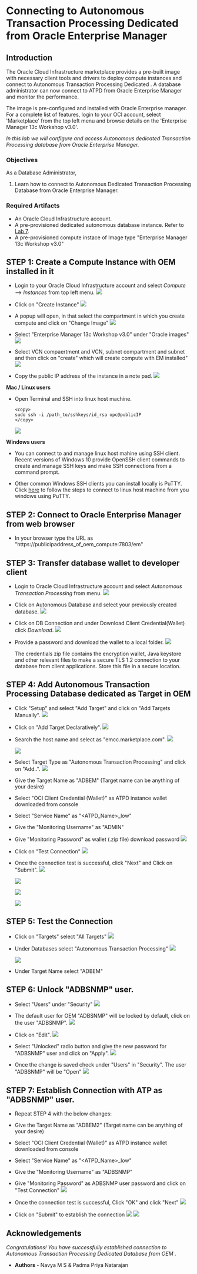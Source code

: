 # Connecting to Autonomous Transaction Processing Dedicated from Oracle Enterprise Manager

## Introduction
The Oracle Cloud Infrastructure marketplace provides a pre-built image with necessary client tools and drivers to deploy compute instances and connect to Autonomous Transaction Processing Dedicated . A database administrator can now connect to ATPD from Oracle Enterprise Manager and monitor the performance. 

The image is pre-configured and installed with Oracle Enterprise manager.
For a complete list of features, login to your OCI account, select 'Marketplace' from the top left menu and browse details on the 'Enterprise Manager 13c Workshop v3.0'.

*In this lab we will configure and access Autonomous dedicated Transaction Processing database from Oracle Enterprise Manager.*

### Objectives

As a Database Administrator,

1. Learn how to connect to Autonomous Dedicated Transaction Processing Database from Oracle Enterprise Manager.
   

### Required Artifacts

   - An Oracle Cloud Infrastructure account.
   - A pre-provisioned dedicated autonomous database instance. Refer to [Lab 7](?lab=lab-7-provisioning-databases).
   - A pre-provisioned compute instace of Image type "Enterprise Manager 13c Workshop v3.0"


## STEP 1: Create a Compute Instance with OEM installed in it

- Login to your Oracle Cloud Infrastructure account and select *Compute* —> *Instances* from top left menu.
    ![](./images/Compute1.png " ")

- Click on "Create Instance"
    ![](./images/Compute3.png " ")

- A popup will open, in that select the compartment in which you create compute and click on "Change Image"
    ![](./images/Compute4.png " ")
	
- Select "Enterprise Manager 13c Workshop v3.0" under "Oracle images"
	![](./images/Compute5.png " ")
	
- Select VCN compaertment and VCN, subnet compartment and subnet and then click on "create" which will create compute with EM installed"
	![](./images/Compute6.png " ")
	
- Copy the public IP address of the instance in a note pad. 
    ![](./images/Compute2.png " ")

**Mac / Linux users**

- Open Terminal and SSH into linux host machine.

    ```
    <copy>
    sudo ssh -i /path_to/sshkeys/id_rsa opc@publicIP
    </copy>
    ```

    ![](./images/SSH1.png " ")

**Windows users**

- You can connect to and manage linux host mahine using SSH client. Recent versions of Windows 10 provide OpenSSH client commands to create and manage SSH keys and make SSH connections from a command prompt.

- Other common Windows SSH clients you can install locally is PuTTY. Click [here](https://docs.microsoft.com/en-us/azure/virtual-machines/linux/ssh-from-windows) to follow the steps to connect to linux host machine from you windows using PuTTY.

## STEP 2: Connect to Oracle Enterprise Manager from web browser

- In your browser type the URL as "https://publicipaddress_of_oem_compute:7803/em"

## STEP 3: Transfer database wallet to developer client

- Login to Oracle Cloud Infrastructure account and select *Autonomous Transaction Processing* from menu.
    ![](./images/atpd1.png " ")

- Click on Autonomous Database and select your previously created database.
    ![](./images/atpd2.png " ")

- Click on DB Connection and under Download Client Credential(Wallet) click *Download*.
    ![](./images/atpd3.png " ")

- Provide a password and download the wallet to a local folder. 
    ![](./images/atpd4.png " ")

    The credentials zip file contains the encryption wallet, Java keystore and other relevant files to make a secure TLS 1.2 connection to your database from client applications. Store this file in a secure location.
	
## STEP 4: Add Autonomous Transaction Processing Database dedicated as Target in OEM

- Click "Setup" and select "Add Target" and click on "Add Targets Manually".
    ![](./images/atpd5.png " ")

- Click on "Add Target Declaratively".
    ![](./images/atpd6.png " ")

- Search the host name and select as "emcc.marketplace.com".
    ![](./images/atpd7.png " ")
    
    ![](./images/atpd8.png " ")

- Select Target Type as "Autonomous Transaction Processing" and click on "Add..". 
    ![](./images/atpd9.png " ")

- Give the Target Name as "ADBEM" (Target name can be anything of your desire)

- Select "OCI Client Credential (Wallet)" as ATPD instance wallet downloaded from console   

- Select "Service Name" as "<ATPD_Name>_low"

- Give the "Monitoring Username" as "ADMIN"

- Give "Monitoring Password" as wallet (.zip file) download password
	![](./images/atpd10.png " ")

- Click on "Test Connection" 
	![](./images/atpd11.png " ")

- Once the connection test is successful, click "Next" and Click on "Submit". 
	![](./images/atpd12.png " ")
	
	![](./images/atpd13.png " ")
	
	![](./images/atpd14.png " ")
	
	![](./images/atpd15.png " ")
	
## STEP 5: Test the Connection

- Click on "Targets" select "All Targets"
	![](./images/atpd16.png " ")
	
- Under Databases select "Autonomous Transaction Processing" 
	![](./images/atpd17.png " ")
	
	![](./images/atpd18.png " ")
	
- Under Target Name select "ADBEM" 

## STEP 6: Unlock "ADBSNMP" user.

- Select "Users" under "Security"
	![](./images/upd_01.png " ")

- The default user for OEM "ADBSNMP" will be locked by default, click on the user "ADBSNMP".
	![](./images/upd_02.png " ")

- Click on "Edit".
	![](./images/upd_03.png " ")

- Select "Unlocked" radio button and give the new password for "ADBSNMP" user and click on "Apply".
	![](./images/upd_04.png " ")

- Once the change is saved check under "Users" in "Security". The user "ADBSNMP" will be "Open"
	![](./images/upd_05.png " ")

## STEP 7: Establish Connection with ATP as "ADBSNMP" user.

- Repeat STEP 4 with the below changes:

- Give the Target Name as "ADBEM2" (Target name can be anything of your desire)

- Select "OCI Client Credential (Wallet)" as ATPD instance wallet downloaded from console   

- Select "Service Name" as "<ATPD_Name>_low"

- Give the "Monitoring Username" as "ADBSNMP"

- Give "Monitoring Password" as ADBSNMP user password and click on "Test Connection"
	![](./images/upd_07.png " ")

- Once the connection test is successful, Click "OK" and click "Next" 
	![](./images/upd_08.png " ")

- Click on "Submit" to establish the connection	
	![](./images/upd_09.png " ")
	![](./images/upd_10.png " ")

## Acknowledgements

*Congratulations! You have successfully established connection to Autonomous Transaction Processing Dedicated Database from OEM .*

- **Authors** - Navya M S & Padma Priya Natarajan


